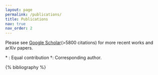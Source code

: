 ```yaml
---
layout: page
permalink: /publications/
title: Publications
nav: true
nav_order: 2
---
```


<!-- _pages/publications.md -->
<div class="publications">

<p>
Please see <a href="https://scholar.google.com/citations?user=Hv-vj2sAAAAJ&hl=en">Google Scholar</a>(>5800 citations) for more recent works and arXiv papers.
</p>
<p>
* : Equal contribution  †: Corresponding  author.
</p>

{% bibliography %}

</div>
